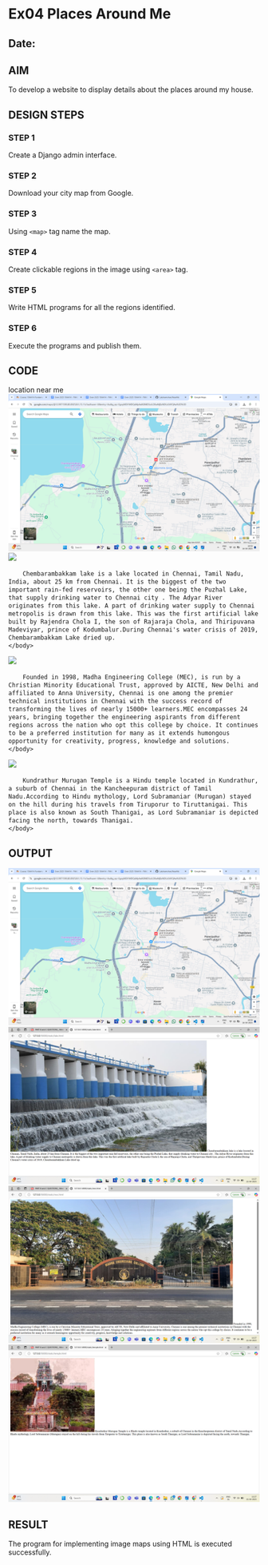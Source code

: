 # Ex04 Places Around Me
## Date: 

## AIM
To develop a website to display details about the places around my house.

## DESIGN STEPS

### STEP 1
Create a Django admin interface.

### STEP 2
Download your city map from Google.

### STEP 3
Using ```<map>``` tag name the map.

### STEP 4
Create clickable regions in the image using ```<area>``` tag.

### STEP 5
Write HTML programs for all the regions identified.

### STEP 6
Execute the programs and publish them.

## CODE
<html>
    <title>
        My map
    </title>
    <head>
        location near me
    </head>
    <body>
        <!-- Image Map Generated by http://www.image-map.net/ -->
<img src="Screenshot (124).png" usemap="#image-map">

<map name="image-map">
    <area target="" alt="chembrambakkam" title="chembrambakkam" href="lake.html" coords="385,511,591,582" shape="rect">
    <area target="" alt="murugan " title="murugan " href="temple.html" coords="912,1004,56" shape="circle">
    <area target="" alt="madha engineering college" title="madha engineering college" href="mec.html" coords="622,697,756,729,781,760,678,804,547,744" shape="poly">
</map>
    </body>
</html>

<html>
    <body>
        <img src="Chembarambakkam.jpg" usemap="#image-map">
    
        Chembarambakkam lake is a lake located in Chennai, Tamil Nadu, India, about 25 km from Chennai. It is the biggest of the two important rain-fed reservoirs, the other one being the Puzhal Lake, that supply drinking water to Chennai city . The Adyar River originates from this lake. A part of drinking water supply to Chennai metropolis is drawn from this lake. This was the first artificial lake built by Rajendra Chola I, the son of Rajaraja Chola, and Thiripuvana Madeviyar, prince of Kodumbalur.During Chennai's water crisis of 2019, Chembarambakkam Lake dried up.
    </body>
</html>

<html>
    <body>
        <img src="madha eng college.jpg" usemap="#image-map">
        
        Founded in 1998, Madha Engineering College (MEC), is run by a Christian Minority Educational Trust, approved by AICTE, New Delhi and affiliated to Anna University, Chennai is one among the premier technical institutions in Chennai with the success record of transforming the lives of nearly 15000+ learners.MEC encompasses 24 years, bringing together the engineering aspirants from different regions across the nation who opt this college by choice. It continues to be a preferred institution for many as it extends humongous opportunity for creativity, progress, knowledge and solutions.
    </body>
</html>

<html>
    <body>
        <img src="kundrathur-murugan.jpg" usemap="#image-map">
        
        Kundrathur Murugan Temple is a Hindu temple located in Kundrathur, a suburb of Chennai in the Kancheepuram district of Tamil Nadu.According to Hindu mythology, Lord Subramaniar (Murugan) stayed on the hill during his travels from Tiruporur to Tiruttanigai. This place is also known as South Thanigai, as Lord Subramaniar is depicted facing the north, towards Thanigai.
    </body>
</html>

## OUTPUT
![alt text](<Screenshot (124)-1.png>)
![alt text](<Screenshot (126).png>)
![alt text](<Screenshot (127).png>)
![alt text](<Screenshot (128).png>)





## RESULT
The program for implementing image maps using HTML is executed successfully.
